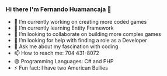 ### Hi there I'm Fernando Huamancaja 👋




- 🔭 I’m currently working on creating more coded games
- 🌱 I’m currently learning Entity Framework 
- 👯 I’m looking to collaborate on building more complex games
- 🤔 I’m looking for help with finding a role as a Developer 
- 💬 Ask me about my fascination with coding
- 📫 How to reach me: 704 431-8072 
- 😄 Programming Languages: C# and PHP
- ⚡ Fun fact: I have two American Bullies

